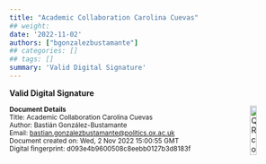 ```yaml
---
title: "Academic Collaboration Carolina Cuevas"
## weight:
date: '2022-11-02'
authors: ["bgonzalezbustamante"]
## categories: []
## tags: []
summary: 'Valid Digital Signature'
---
```


**Valid Digital Signature**

<img style = "float: right; border: 10px" src = "../../qr-code-2022-11-02.png" alt = "QR code" width = "15%"/>

<small>**Document Details**</small> \
<small>Title: Academic Collaboration Carolina Cuevas</small> \
<small>Author: Bastián González-Bustamante</small> \
<small>Email: bastian.gonzalezbustamante@politics.ox.ac.uk</small> \
<small>Document created on: Wed, 2 Nov 2022 15:00:55 GMT</small> \
<small>Digital fingerprint: d093e4b9600508c8eebb0127b3d8183f</small>
